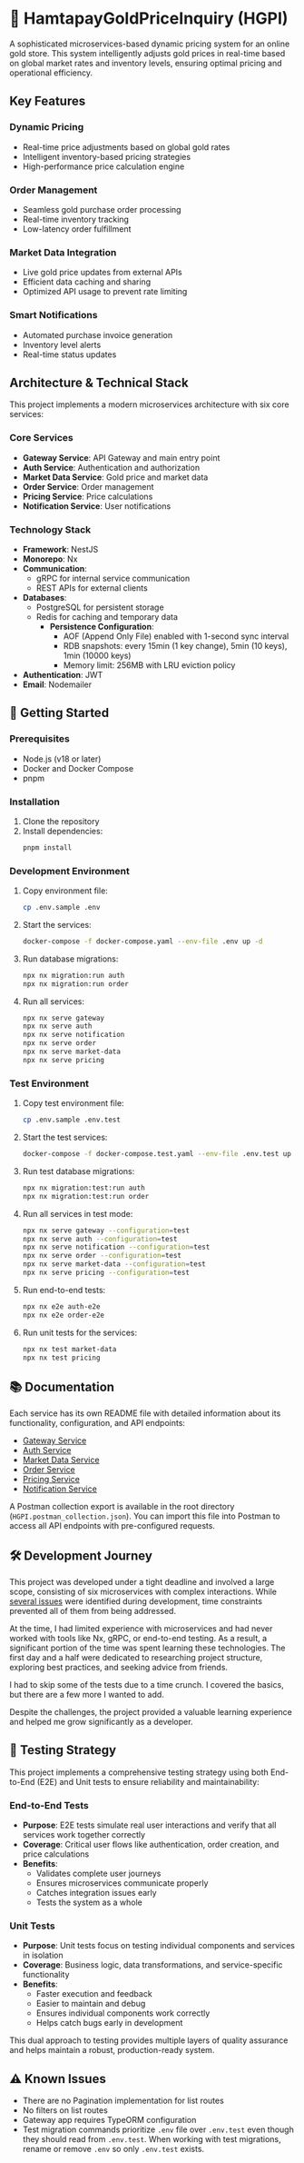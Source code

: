 # 🏪 HamtapayGoldPriceInquiry (HGPI)

A sophisticated microservices-based dynamic pricing system for an online gold store. This system intelligently adjusts gold prices in real-time based on global market rates and inventory levels, ensuring optimal pricing and operational efficiency.

## Key Features

### Dynamic Pricing

-   Real-time price adjustments based on global gold rates
-   Intelligent inventory-based pricing strategies
-   High-performance price calculation engine

### Order Management

-   Seamless gold purchase order processing
-   Real-time inventory tracking
-   Low-latency order fulfillment

### Market Data Integration

-   Live gold price updates from external APIs
-   Efficient data caching and sharing
-   Optimized API usage to prevent rate limiting

### Smart Notifications

-   Automated purchase invoice generation
-   Inventory level alerts
-   Real-time status updates

## Architecture & Technical Stack

This project implements a modern microservices architecture with six core services:

### Core Services

-   **Gateway Service**: API Gateway and main entry point
-   **Auth Service**: Authentication and authorization
-   **Market Data Service**: Gold price and market data
-   **Order Service**: Order management
-   **Pricing Service**: Price calculations
-   **Notification Service**: User notifications

### Technology Stack

-   **Framework**: NestJS
-   **Monorepo**: Nx
-   **Communication**:
    -   gRPC for internal service communication
    -   REST APIs for external clients
-   **Databases**:
    -   PostgreSQL for persistent storage
    -   Redis for caching and temporary data
        -   **Persistence Configuration**:
            -   AOF (Append Only File) enabled with 1-second sync interval
            -   RDB snapshots: every 15min (1 key change), 5min (10 keys), 1min (10000 keys)
            -   Memory limit: 256MB with LRU eviction policy
-   **Authentication**: JWT
-   **Email**: Nodemailer

## 🚀 Getting Started

### Prerequisites

-   Node.js (v18 or later)
-   Docker and Docker Compose
-   pnpm

### Installation

1. Clone the repository
2. Install dependencies:
    ```sh
    pnpm install
    ```

### Development Environment

1. Copy environment file:

    ```sh
    cp .env.sample .env
    ```

2. Start the services:

    ```sh
    docker-compose -f docker-compose.yaml --env-file .env up -d
    ```

3. Run database migrations:

    ```sh
    npx nx migration:run auth
    npx nx migration:run order
    ```

4. Run all services:
    ```sh
    npx nx serve gateway
    npx nx serve auth
    npx nx serve notification
    npx nx serve order
    npx nx serve market-data
    npx nx serve pricing
    ```

### Test Environment

1. Copy test environment file:

    ```sh
    cp .env.sample .env.test
    ```

2. Start the test services:

    ```sh
    docker-compose -f docker-compose.test.yaml --env-file .env.test up -d
    ```

3. Run test database migrations:

    ```sh
    npx nx migration:test:run auth
    npx nx migration:test:run order
    ```

4. Run all services in test mode:

    ```sh
    npx nx serve gateway --configuration=test
    npx nx serve auth --configuration=test
    npx nx serve notification --configuration=test
    npx nx serve order --configuration=test
    npx nx serve market-data --configuration=test
    npx nx serve pricing --configuration=test
    ```

5. Run end-to-end tests:

    ```sh
    npx nx e2e auth-e2e
    npx nx e2e order-e2e
    ```

6. Run unit tests for the services:

    ```sh
    npx nx test market-data
    npx nx test pricing
    ```

## 📚 Documentation

Each service has its own README file with detailed information about its functionality, configuration, and API endpoints:

-   [Gateway Service](./apps/gateway/README.md)
-   [Auth Service](./apps/auth/README.md)
-   [Market Data Service](./apps/market-data/README.md)
-   [Order Service](./apps/order/README.md)
-   [Pricing Service](./apps/pricing/README.md)
-   [Notification Service](./apps/notification/README.md)

A Postman collection export is available in the root directory (`HGPI.postman_collection.json`). You can import this file into Postman to access all API endpoints with pre-configured requests.

## 🛠 Development Journey

This project was developed under a tight deadline and involved a large scope, consisting of six microservices with complex interactions. While [several issues](#known-issues) were identified during development, time constraints prevented all of them from being addressed.

At the time, I had limited experience with microservices and had never worked with tools like Nx, gRPC, or end-to-end testing. As a result, a significant portion of the time was spent learning these technologies. The first day and a half were dedicated to researching project structure, exploring best practices, and seeking advice from friends.

I had to skip some of the tests due to a time crunch. I covered the basics, but there are a few more I wanted to add.

Despite the challenges, the project provided a valuable learning experience and helped me grow significantly as a developer.

## 🧪 Testing Strategy

This project implements a comprehensive testing strategy using both End-to-End (E2E) and Unit tests to ensure reliability and maintainability:

### End-to-End Tests

-   **Purpose**: E2E tests simulate real user interactions and verify that all services work together correctly
-   **Coverage**: Critical user flows like authentication, order creation, and price calculations
-   **Benefits**:
    -   Validates complete user journeys
    -   Ensures microservices communicate properly
    -   Catches integration issues early
    -   Tests the system as a whole

### Unit Tests

-   **Purpose**: Unit tests focus on testing individual components and services in isolation
-   **Coverage**: Business logic, data transformations, and service-specific functionality
-   **Benefits**:
    -   Faster execution and feedback
    -   Easier to maintain and debug
    -   Ensures individual components work correctly
    -   Helps catch bugs early in development

This dual approach to testing provides multiple layers of quality assurance and helps maintain a robust, production-ready system.

## ⚠️ Known Issues

-   There are no Pagination implementation for list routes
-   No filters on list routes
-   Gateway app requires TypeORM configuration
-   Test migration commands prioritize `.env` file over `.env.test` even though they should read from `.env.test`. When working with test migrations, rename or remove `.env` so only `.env.test` exists.
